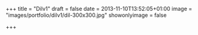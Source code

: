 +++
title = "Dilv1"
draft = false
date = 2013-11-10T13:52:05+01:00
image = "images/portfolio/dilv1/dil-300x300.jpg"
showonlyimage = false

+++
